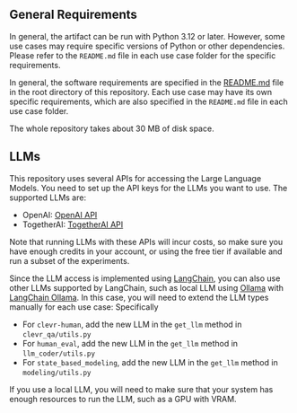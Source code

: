 ## General Requirements
In general, the artifact can be run with Python 3.12 or later. However, some use cases may require specific versions of Python or other dependencies. Please refer to the `README.md` file in each use case folder for the specific requirements.

In general, the software requirements are specified in the [README.md](README.md) file in the root directory of this repository. Each use case may have its own specific requirements, which are also specified in the `README.md` file in each use case folder.

The whole repository takes about 30 MB of disk space. 

## LLMs
This repository uses several APIs for accessing the Large Language Models. You need to set up the API keys for the LLMs you want to use. The supported LLMs are:
- OpenAI: [OpenAI API](https://openai.com/api/)
- TogetherAI: [TogetherAI API](https://www.together.ai/)

Note that running LLMs with these APIs will incur costs, so make sure you have enough credits in your account, or using the free tier if available and run a subset of the experiments.

Since the LLM access is implemented using [LangChain](https://python.langchain.com/), you can also use other LLMs supported by LangChain, such as local LLM using [Ollama](https://ollama.com/) with [LangChain Ollama](https://python.langchain.com/docs/integrations/llms/ollama/). In this case, you will need to extend the LLM types manually for each use case: Specifically
* For `clevr-human`, add the new LLM in the `get_llm` method in `clevr_qa/utils.py` 
* For `human_eval`, add the new LLM in the `get_llm` method in `llm_coder/utils.py`
* For `state_based_modeling`, add the new LLM in the `get_llm` method in `modeling/utils.py`

If you use a local LLM, you will need to make sure that your system has enough resources to run the LLM, such as a GPU with VRAM.